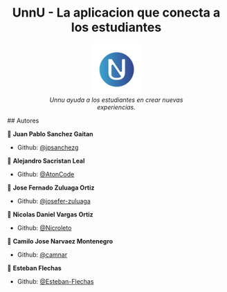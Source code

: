 


<h1 align="center">UnnU - La aplicacion que conecta a los estudiantes</h1>
<p align="center">
   <img src="images/logo.png" alt="unnu-logo" width="120px" height="120px"/>
  <br>
  <i>Unnu ayuda a los estudiantes en crear nuevas
    <br> experiencias.</i>
  <br>
</p>
## Autores

👤 **Juan Pablo Sanchez Gaitan**

- Github: [@jpsanchezg](https://github.com/jpsanchezg)

👤 **Alejandro Sacristan Leal**

- Github: [@AtonCode](https://github.com/AtonCode)

👤 **Jose Fernado Zuluaga Ortiz**

- Github: [@josefer-zuluaga](https://github.com/josefer-zuluaga)

👤 **Nicolas Daniel Vargas Ortiz**

- Github: [@Nicroleto](https://github.com/Nicroleto)

👤 **Camilo Jose Narvaez Montenegro**

- Github: [@camnar](https://github.com/camnar)

👤 **Esteban Flechas**

- Github: [@Esteban-Flechas](https://github.com/Esteban-Flechas)
